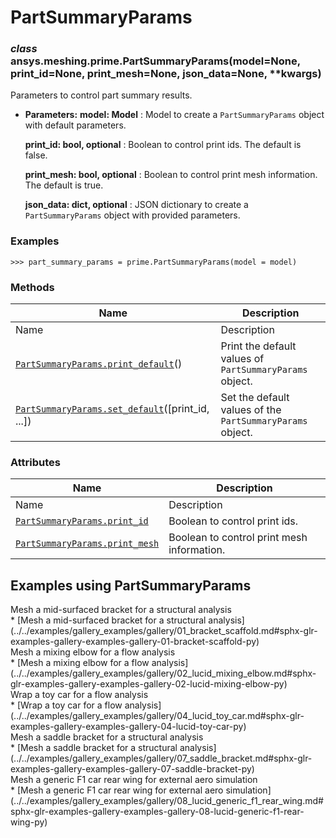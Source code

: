 # PartSummaryParams

<a id="ansys.meshing.prime.PartSummaryParams"></a>

### *class* ansys.meshing.prime.PartSummaryParams(model=None, print_id=None, print_mesh=None, json_data=None, \*\*kwargs)

Parameters to control part summary results.

* **Parameters:**
  **model: Model**
  : Model to create a `PartSummaryParams` object with default parameters.

  **print_id: bool, optional**
  : Boolean to control print ids. The default is false.

  **print_mesh: bool, optional**
  : Boolean to control print mesh information. The default is true.

  **json_data: dict, optional**
  : JSON dictionary to create a `PartSummaryParams` object with provided parameters.

### Examples

```pycon
>>> part_summary_params = prime.PartSummaryParams(model = model)
```

<!-- !! processed by numpydoc !! -->

### Methods

| Name | Description |
|------------------------------------------------------------------------------------------------------------------------------------------------------------|-----------------------------------------------------------|
| Name | Description |
| [`PartSummaryParams.print_default`](ansys.meshing.prime.PartSummaryParams.print_default.md#ansys.meshing.prime.PartSummaryParams.print_default)()          | Print the default values of `PartSummaryParams` object.   |
| [`PartSummaryParams.set_default`](ansys.meshing.prime.PartSummaryParams.set_default.md#ansys.meshing.prime.PartSummaryParams.set_default)([print_id, ...]) | Set the default values of the `PartSummaryParams` object. |

### Attributes

| Name | Description |
|----------------------------------------------------------------------------------------------------------------------------------------|--------------------------------------------|
| Name | Description |
| [`PartSummaryParams.print_id`](ansys.meshing.prime.PartSummaryParams.print_id.md#ansys.meshing.prime.PartSummaryParams.print_id)       | Boolean to control print ids.              |
| [`PartSummaryParams.print_mesh`](ansys.meshing.prime.PartSummaryParams.print_mesh.md#ansys.meshing.prime.PartSummaryParams.print_mesh) | Boolean to control print mesh information. |

<a id="examples-using-partsummaryparams"></a>

## Examples using PartSummaryParams

<div class="sphx-glr-thumbnails">
<!-- thumbnail-parent-div-open --><div class="sphx-glr-thumbcontainer" tooltip="Summary: This example demonstrates how to use topology-based connection to generate conformal surface mesh.">  <div class="sphx-glr-thumbnail-title">Mesh a mid-surfaced bracket for a structural analysis</div>
</div>
* [Mesh a mid-surfaced bracket for a structural analysis](../../examples/gallery_examples/gallery/01_bracket_scaffold.md#sphx-glr-examples-gallery-examples-gallery-01-bracket-scaffold-py)

<div class="sphx-glr-thumbcontainer" tooltip="Summary: This example demonstrates how to mesh a mixing elbow for a flow analysis.">  <div class="sphx-glr-thumbnail-title">Mesh a mixing elbow for a flow analysis</div>
</div>
* [Mesh a mixing elbow for a flow analysis](../../examples/gallery_examples/gallery/02_lucid_mixing_elbow.md#sphx-glr-examples-gallery-examples-gallery-02-lucid-mixing-elbow-py)

<div class="sphx-glr-thumbcontainer" tooltip="Summary: This example demonstrates how to wrap a toy car for a flow analysis.">  <div class="sphx-glr-thumbnail-title">Wrap a toy car for a flow analysis</div>
</div>
* [Wrap a toy car for a flow analysis](../../examples/gallery_examples/gallery/04_lucid_toy_car.md#sphx-glr-examples-gallery-examples-gallery-04-lucid-toy-car-py)

<div class="sphx-glr-thumbcontainer" tooltip="Summary: This example demonstrates how to mesh a thin solid with hexahedral and prism cells.">  <div class="sphx-glr-thumbnail-title">Mesh a saddle bracket for a structural analysis</div>
</div>
* [Mesh a saddle bracket for a structural analysis](../../examples/gallery_examples/gallery/07_saddle_bracket.md#sphx-glr-examples-gallery-examples-gallery-07-saddle-bracket-py)

<div class="sphx-glr-thumbcontainer" tooltip="Summary: This example demonstrates how to generate a mesh for a generic F1 rear wing STL file model.">  <div class="sphx-glr-thumbnail-title">Mesh a generic F1 car rear wing for external aero simulation</div>
</div>
* [Mesh a generic F1 car rear wing for external aero simulation](../../examples/gallery_examples/gallery/08_lucid_generic_f1_rear_wing.md#sphx-glr-examples-gallery-examples-gallery-08-lucid-generic-f1-rear-wing-py)

<!-- thumbnail-parent-div-close --></div>
<!-- vale on -->

